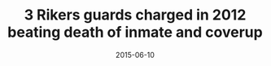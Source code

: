 ---
layout: post
title:  "3 Rikers guards charged in 2012 beating death of inmate and coverup"
date:   2015-06-10 
link: http://www.latimes.com/nation/la-na-rikers-guards-charged-20150610-story.html
type: link
---